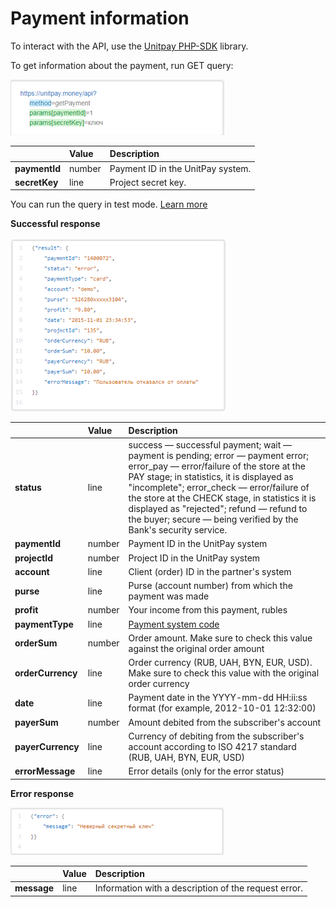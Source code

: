 # Payment information

To interact with the API, use the [Unitpay PHP-SDK](https://github.com/unitpay/php-sdk) library.

To get information about the payment, run GET query:

![](../.gitbook/assets/image%20%2867%29.png)

|  | **Value** | **Description** |
| :--- | :--- | :--- |
| **paymentId** | number | Payment ID in the UnitPay system. |
| **secretKey** | line | Project secret key. |

You can run the query in test mode. [Learn more](../other/test-api.md)

**Successful response**

![](../.gitbook/assets/image%20%2843%29.png)

|  | **Value** | **Description** |
| :--- | :--- | :--- |
| **status** | line | success — successful payment;   wait — payment is pending;   error — payment error;  error\_pay — error/failure of the store at the PAY stage; in statistics, it is displayed as "incomplete";   error\_check — error/failure of the store at the CHECK stage, in statistics it is displayed as "rejected";   refund — refund to the buyer;   secure — being verified by the Bank's security service. |
| **paymentId** | number | Payment ID in the UnitPay system |
| **projectId** | number | Project ID in the UnitPay system |
| **account** | line | Client \(order\) ID in the partner's system |
| **purse** | line | Purse \(account number\) from which the payment was made |
| **profit** | number | Your income from this payment, rubles |
| **paymentType** | line | [Payment system code](../book-of-reference/payment-system-codes.md) |
| **orderSum** | number | Order amount. Make sure to check this value against the original order amount |
| **orderCurrency** | line | Order currency \(RUB, UAH, BYN, EUR, USD\). Make sure to check this value with the original order currency |
| **date** | line | Payment date in the YYYY-mm-dd HH:ii:ss format \(for example, 2012-10-01 12:32:00\) |
| **payerSum** | number | Amount debited from the subscriber's account |
| **payerCurrency** | line | Currency of debiting from the subscriber's account according to ISO 4217 standard \(RUB, UAH, BYN, EUR, USD\) |
| **errorMessage** | line | Error details \(only for the error status\) |

**Error response**

![](../.gitbook/assets/image%20%2834%29.png)

|  | **Value** | **Description** |
| :--- | :--- | :--- |
| **message** | line | Information with a description of the request error. |

